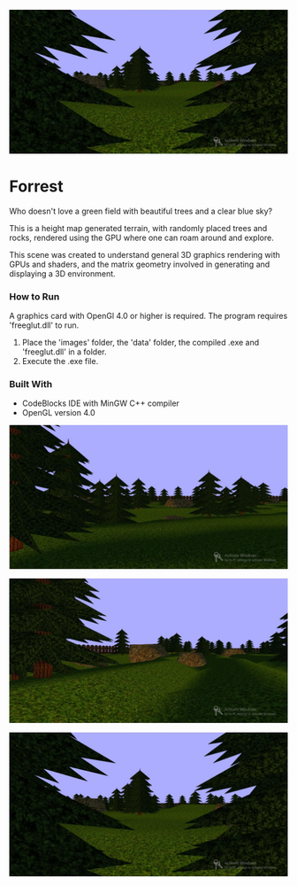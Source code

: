 ![Forest](screenshots/s3.jpg?raw=true "Forest")

# Forrest

Who doesn't love a green field with beautiful trees and a clear blue sky?

This is a height map generated terrain, with randomly placed trees and rocks, rendered using the GPU where one can roam around and explore.

This scene was created to understand general 3D graphics rendering with GPUs and shaders, and the matrix geometry involved in generating and displaying a 3D environment.


### How to Run

A graphics card with OpenGl 4.0 or higher is required.
The program requires 'freeglut.dll' to run.

1. Place the 'images' folder, the 'data' folder, the compiled .exe and 'freeglut.dll' in a folder.
2. Execute the .exe file.


### Built With

 - CodeBlocks IDE with MinGW C++ compiler
 - OpenGL version 4.0

![](screenshots/s1.jpg?raw=true)

![](screenshots/s2.jpg?raw=true)

![](screenshots/s3.jpg?raw=true)
